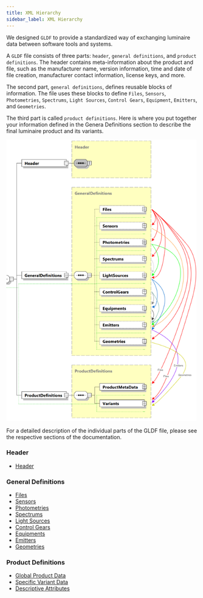 ```yaml
---
title: XML Hierarchy
sidebar_label: XML Hierarchy
---
```


We designed `GLDF` to provide a standardized way of exchanging luminaire data between software tools and systems.

A `GLDF` file consists of three parts: `header`, `general definitions`, and `product definitions`. The header contains meta-information about the product and file, such as the manufacturer name, version information, time and date of file creation, manufacturer contact information, license keys, and more.

The second part, `general definitions`, defines reusable blocks of information. The file uses these blocks to define `Files`, `Sensors`, `Photometries`, `Spectrums`, `Light Sources`, `Control Gears`, `Equipment`, `Emitters`, and `Geometries`.

The third part is called `product definitions`. Here is where you put together your information defined in the Genera Definitions section to describe the final luminaire product and its variants.

<img src="/img/docs/structure/structure-dependencies.webp" alt="GLDF XML structure dependencies" width="500" />

For a detailed description of the individual parts of the GLDF file, please see the respective sections of the documentation.

### Header
- <a href="/docs/structure/header">Header</a>

### General Definitions
-    <a href="/docs/structure/files">Files</a>
-    <a href="/docs/structure/sensors">Sensors</a>
-    <a href="/docs/structure/photometries">Photometries</a>
-    <a href="/docs/structure/spectrums">Spectrums</a>
-    <a href="/docs/structure/light-sources">Light Sources</a>
-    <a href="/docs/structure/control-gears">Control Gears</a>
-    <a href="/docs/structure/equipments">Equipments</a>
-    <a href="/docs/structure/emitters">Emitters</a>
-    <a href="/docs/structure/geometries">Geometries</a>

### Product Definitions
-   <a href="/docs/structure/product">Global Product Data</a>
-   <a href="/docs/structure/variant">Specific Variant Data</a>
-   <a href="/docs/structure/descriptive-attributes">Descriptive Attributes</a>